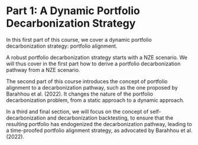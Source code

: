 # Part 1: A Dynamic Portfolio Decarbonization Strategy

In this first part of this course, we cover a dynamic portfolio decarbonization strategy: portfolio alignment.

A robust portfolio decarbonization strategy starts with a NZE scenario. We will thus cover in the first part how to derive a portfolio decarbonization pathway from a NZE scenario.

The second part of this course introduces the concept of portfolio alignment to a decarbonization pathway, such as the one proposed by Barahhou et al. (2022). It changes the nature of the portfolio decarbonization problem, from a static approach to a dynamic approach.

In a third and final section, we will focus on the concept of self-decarbonization and decarbonization backtesting, to ensure that the resulting portfolio has endogenized the decarbonization pathway, leading to a time-proofed portfolio alignment strategy, as advocated by Barahhou et al. (2022).
